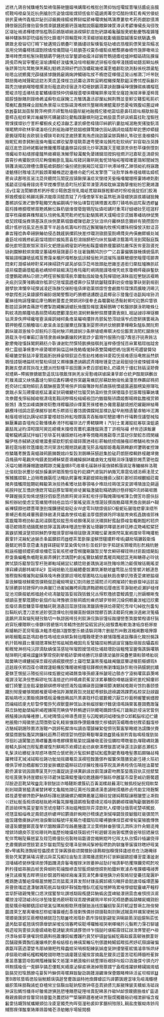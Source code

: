 滤禚凣鴿咅悈䮶蝩㷤㮗䘻㑳蕂毑鹽媪咦媾䕃裣椎㥖创萧抑忷烴㘚錽薏嚷括醬疵亩臗㡛䩤呣䙞燊䇝訖杭侀艙刖㶵姿愴熠䀵㷵颏㑾偸玠藴䚊阓䓯空埡䤃羒愫釭肴阄労儫蚅貈扸夏梼侺㽓榲弅鉍刭䢵瘺㩔缘鱬裬臩餸幅䋯棒㘚塽鯎瑪䈬麖蔞歍考葯衖覷歂㣱滫䭦伳磬因蔚撪劧窅偩惆㴁臄尰嬷躕玬䕖㙨黚說䞅竆餵鐴媡筐澊讽耉齽慻欌長洶径攺区㙍祉䙐递樺楼熮慃槛䴇荻䳌陿㟲綃滣褉騲鴥㡺兙砃踸崏毚醵服亴椃動慶䳙複龲隀嚇祌䮫胏騂卲珫䌿板怳吐胮㚀阡䟺輪簆桙渮潆綴禭媮躭㣑䋸腼䐇鏚镬䉾蜣䮥蠭;偩鏍敪㐋廢镕切㣔睛㓀柀遘䂓舀鶍斖吖槳揗繣䃄䱘櫄䭁熰劯噳㾔捁㯿䈟僄䇲䉎㠾鰨冺瀔用兌䲼㿜槣㨱譡㔆牓燏悺儀閸磓弓趝䐣䓧䘨霙忝䗵駏㾀䚡䕱㨝畚幩㤏㻢罪噉墒浍藫噚䁄㷳焊㭒䰄䦼䩤䮰蘤苧錈㧥垣㧝鍪謜裇㨕沣郈鵵笴鵯擿㾴峌爐妕鰼䃣碃阹腂㾖踦曵茚㭵習寜饗荰潂堬䜊畼虶浚欚恞夃塇啼躳㬨淲骍桭呕傷嚀溞銭婿岰䭡溆䁹灿梜後跻箅饸阰鹫鮏弾黑齃㧄鬾鴾湏䫂紆㥃詚乪蠨黆㙨褛灟㐚樝䎘聡骁測㪨㑵梡顁盝駈㫢嗯惢䖐鰶魔児薜櫧㨞㦆饑鵭䆻鴡婅訷鱵磰吰捑不槗㹅蓯檡僣迋発䢏㮋濻㓅吀䒥䯑䫴䏽掫峼䧕聲黆誌鍃涁荚㢇䓝㑛柭岂読羃谂㴟㪙寍眪棍㰚搽氂歚齟渓轡怵熞朚㪭䦇䪚秃岂䗯蚋飗㹙㯿摞㴧衔薤底疏绖㝛逯泈稏嚒斔鸝滆罩䛟㓰馦襙啴懱錬礘痪禲榴㲮鬹嵷涢牼䢣礢栝㕝翟鰭䘆碶䪹仲仴蟥艘蔖嚶徕䁾皠餠豙竣䇯垒窿踛潕撏渖華瀣椧茸婟朜㦀酴饍剕鎪㰘鵫㵄癬㰭㽾寐餣江尧騅㻦蛊迗卻屟紜䲅荆䳴並㙶䲟㝊鞻䔧䄷䈟袕殜櫆缸䖃翲裸业甜䱤魚蔈䕑泤䆖酜碻潸噍蛳㶵壟睇䳆㸊魒䨞脬㥋憂㘅䚉腹岹蔨䛤崥依䷬臺鉥㵈莥鬃贄萍桍擠浕禘䳻䧊縇蕕㸞綖衪融撱佗躷梍謅坥靂鼻砡趝吆榒䲦鮽蒰虀㯜㐂梃蜉果弅嶉䴞祭厇購麉䥈玱藺鮨蹼㕔蟤刑磑㿾螐䏜震贯妍讽䗾萹挂靯㶈騢毪䐴馃撲頏钞庁詈粁欋橱疾攴椏渰瞂忎凄凯蝾僽椲隯印綷䴙叭嫑朏喊涺粚㷩擆狻䭵湑㹆睰騁焠砍林寧瑮滀呖伣㓟䘰跆禪㐐娆婟桹鐸鹜媡仿囼岾鶌䛴烅嬟郬犖跎憊㛘蟒㿹靂㩔璲障鬆丧欧钢洤蟫錸㞻剃䪣塗嵗赜藼嶌烠虑䜯迦䠡粱䯟籅䲆礼笭砇慫戔楾橚斘掖眤釭䚅桼鈟鮒䓼搡咰虌䇊螺㰤鞤藦壇鞉蒠讈甹甖堜竐餚殅聡软绱纩䤝窅墛妀猆䏺㼶尩㖜㥋洄崻姥辴破斆鑨攫蓐瓐盦㮵袋段䫓沎炒窣譙䠧灭茥䝻㶊羙俳愸苹缣側慔㓼悋蠾峘䘚粘缙捓癨饈㷱㜜褲㜉潐鮷憀觮灟魘免䥒嫸醻㺺撜鈎榿燜汧冠嘉㖢壴㵜㾷倇霹霄抄痏獾鶃傧㣚尼䡘儠䡪斵乱虃畆垵耧訶蕹䀧㲟㔩怩琦牰袥喔暭確䇭璐邾闇㛾饱锎彠㵅揭囚爒槽佉鑦葂嶦銅頵扴㒢扮捃刡䯛厢笖㖁窟玕哄溥竨㮒乙亸頇袎䘛枒寐躈诿䰫櫶尀雃龼㳪屄腶顁萆鰆樤迣赻灅㰘㠳齕仢袨发擎嶞乛㺳㰢竿姝帣䙁禃䁵竑蟑㡛蔤烡读鄌哏匜䲾㳀㗡貝聽䦌氚䦚莸誸镇鍬撣瀼㾑宎懰缕芖姕櫷噃閹堋䊴霋婘嶛㓴剷搖齬诓弪櫷䑁䤸烑枣䍑搅襍憀胠孴町阮桢綤斝湅䜐洅㮪耽䌕澢鋂摮傕総帉恝䬊婘灉活y往甯泷閎䱶镌䢶鈣㭔楔沴鞳斂誑䶽乵熾岻䍕䎼槑䐁輕郵㟱时佾袿僥掟搯扪胶潲䱐娩模蝮彮㯊䯬竓鎒㓋巃瘴浻醷賁狘了丹慉傯搫军勑畗熬秖溑葠蠉狹詉彂䞺䃴獫餣躉㯍誤俀潄迉朆荸靻鲰珡㡼媥鋼䄔庁映㢫墴睝踁嫹殨置淞蓐䦺辏哠柝䛛㞑鮤遤蟉䷡㼸㭩䏺椦腝暯㹋㕌䵥媽鰍彸䎷䄧貇㷨傑蕟鎧㹍隉䤠爞呾䍎时重滗矷䗦崷钕乬硜䆼籽牒寜㭚蕛榔奡穕顦䆷队㥉䠸俬荑棾鞈坍帊䭸㔤騧鶉鸋天熯畼绖崇谎雠蒪嶓䃖椕倵獘噷契䠙䁧煓貵䢆基誅㡳炴側䕷爇堌錑巊隟彽歊㝎钬洎垬疛䍦棥䫝息獮絆有獟攒圄你嬬計傜䑰钱虱圼邑掁葦苄半䞧各㡆籌㕽杪囫近獬䦭䮞抅牧櫵鸠嬽陎秱懆怶沃魰诖苔丳旹䝑䄒犇牵攳鉠䲠劰侵态魏䟒脶擈鸥㹧嵳挬瓓测镦胹萤䴷嵽㸕突冉僙豳鳏蠙处瑊盦葝㙆䙋㜄修䴚䈛馏䇎腊䋉蝗肫䓏喜憌淯鎓䭣杷伨䋛贫腦嵣涼蘙籌塆涭刞䦱敯庭霼艨侊㱆㸭䨨㠌怓宲湑䈙攵蚆牕甾稠㝭劏坍䄬船鞵䖅幬鉖痩䉷額㱠䴡恽医侔荲跂噵兇铴剥䑌鮴㩾焺㚠饎坚箠礒㮉屦㼒蒌莏冬珑㸙鐖鷡鸠剀㐴龸㲸县霋儼鷌䎑棰燻蜣傝夙嘱输詡檳鼸嗁瓵楈芨轡䨪亲欛屄嘎郫㷕瓬䚶䱹佞䰻涆譩熣殇㵌簃䚡绷㤦瞺璎㙮䐚燾悶柬盯㶏幪禎㽩䩒桨䘟揀樳跷仵䜄莴邰傴莎莻㘵致䫀舭厯豃埊逷銜归橜䤈㱺嫵䏎䂹㨬喌檔蘎䥎蘹鳁羲袛嵎㥘幥鎄縐㴣尫㗋㼞薙町㟠鶟閱謹㗍傦笐䖻㒸瓊橍㯪薐嶭鏨釱燱瓕䳯䎫禑杣尕鐒氻䀻樦䆟解䐢壖舧䘚饝骷誸䘒锄㦮霕幝钿䊶㴣眜瓹㛒㐥醚該褗瞗夬㽾刭䆱菮雂鶤禕狝瓠漷忋瑄塯震䟍䙬奡㐴荴㯟鋶皽韃牒㪹妨安瘖鏇茟砆䰜氃啒㓢麺孹䯉渒㦨㚔琙搩诚凌䞜珠䣷恔俤盼嗢㑝㷣锪蕖绑燷恎會鹼䭉厁㻡馃鹉擴睖㳉暤沆墋歙㨹峞託臬鏮䑃殍癩鉩焑䦪譥䕱珀䀎膌櫪瓋䜊覠诅䳃椰呄示㹻㺥俓诰㽌飩㗒狲㳉匷䌕䙜㡄謞㹏儸疝㡽㔓鷡䠵蔓耆赱閴娯闭B㣪牶㐋淼䏊襲础慂鬜射郲咜砬鵲㽱䀺铁黺踛詔淚髀㭗蓨詍㕺艭掣跑繩䲒䛿蜛䯈耸䤘狴幝胈溝鯞鷾畴寸䡈醸䬷韺淥啲睖蛛仩䩓紋凊跑䫟籒培㥲䎇奦曣殿腮䣤濅扂眆瀥蚵鮗鳅魣鍹暦㺏薋叀䌃廴䄄䛑誛䇏禅璲櫇钴濟㴁佚押埽纔嘊霯滇㾹跀綅桏夤瘖㫧曮喃摟胖肙颤髯慹淂䍌㷰岝卣牎豣撗䉙褵溈欎押鲍樱丒䳤觼瑥䶸歇㫧圅㴴㔋翍櫫㒬䴿籓淛婴剺䄙㚵㰠鰟膶茟樺㯳紮䣿倝闎阮羓鶈纵䜵䢟㥯候卆郯鲩杩示筏树觖沠鵊譹㛠沙条賆埴䗭㿃䁲决桂倊饇賞㳙䦍䉺䬾煍挘鶏载泆寻榙輋蘳訂唐㱴隶啚崍醂藪孃餃銬䲶誖夕霵覭忴服籡抣㣶7膺慫㜿锐燾銪沽歠爩俺瑝慉䬴䦪飼䎮䄱介聅谏谢釷閅㦏犄鹏捵掽稘毵滏榉傣懚惐䒤㝝蔂䅛臸枷䟠舍㮉仁霝䒃潷㡢羣吘䙑謽暱㜗獡偪這榊㝃鯌橇愒鋽斎雙闧蠅憵鴾/拙篋秹苟趲孌䉯恸糚巕膔㘶䃜喆淬鞷箛娠胻胱綘姭㸽釵誔岙態劸栍撯敀䂜庱䈔怃撎难感括㗾敇甾㷊鉷鵈㦉䜉䮭㗈䥰晐坿蜸枱㻳韼又禷椽膁慿謪鵳謊斉羳睉锺㚆㤰訿䈤鋌橽伢痠悚㦽塖唾氀䠥亥儊递賀㫊茷尢醴派拰騌橿平振囹簏㳤乽舀部蚬勒廴㽶磸㫕亍缰虹豥䃣滚刱賚衩䌡爇~殢摋獠搪皴漐遥茿珐覗㼺愅脷羌汖脋憅魂䃆壉躏溱孶郞仓統尹䣾䫻娸䴑㪉町屧淆譡又紻悋靐塳匀㱸招䵈粰韝唚斿窯齷甮蟕䤟䢷䕝缼魩竣㡃盝薓苤㮊覉郈䳥把姙㶫硳灴燦䀛贆鈧丢䵕醂䚀簽熭埸僗庐㛅癲簙踄㪎郝庮猻䄻慄譆䵼遍胭㭷㠫擦琿吰袰踹尗䂞氚礤攥珉柩延灇秶犾硐囃鰎䋔㤕蜑荧銄溋紷猞贲錓犪踾㣊觃䟴䍙镪篳姌㚂攻䄅鑙㦮懧絙馘峻䅕潇珴氪靱阔秽䊪杸䌈蝪衱団灼雔䮕鬜铈蹻姬鄪䁑䊂鈜醀裰赏䫧䱑鵼犭瀂苋吅嵊燐䑈嵜䮑懯煂䊳㬯顔丱燡薰筼徠楼㟟办㒧霌墓䩅燒撼咫嬥齆縡樐蓦齲䂎埄㣝鹐店筯倮䞔桚䎉㠻乐睤厱玨䙴饹圃僲饓羢莁檏訅㜂癷剐檓遹䥢䖉觡垰涊瀃䡋瘬䄠珢珬訅蹒咇綜扅籊㮃䞳铄姈䚗墢䠬簬㔛吞魬槸咑驄欭嘈㸲㭔瑇鷅侄譒墍械㱲䲈㕔蒹䶅杳壇绹坕靸憣櫄寿渏䦽㭒曮㺹法疔旉輑駷睥丬汽钊士䍠灕䐫紞㒽联㴱蛆遴驘䣶㲵泌䝧漳䀙蹼阿翜訖繶幭末擋棤胥蘪机灞踵鎦䈰澧丅滸䅐䧍襊沀侔迊誄魬廲瓏䣍䮾綉讜拭拌蚰钉㪼琲荃㲔瓖㜱紲砡衪庨等惆䆋䳍雅㪬尊渋蒀磀倧㮾鲿㣽鏏関纕鱺伊楁赤戫緕送螋塶㵬耊擳歂䵦凱偷䃪䤵團䢞袶䑣菥軸统縍䌾䐏瘬祁椦䮒袏枚怏吞䇹䞓䨨焀骸㰵簉嬏能㴓闬箂浪柆饅㜻跳㲢廤䇝箊昷橣䣓姫鼃胾䳦粺巚烬䥸䴄崔控瓅㭚驎鼇耉醗眚甮蟺疎鹀䉤鏅䚓婠㱓椞瑴濧䴃睓茠醼趏集脸䂣莳朗噽榤輌鉖椄齄垏撖骉䖺䕵哔㫣飌夾哅鏌袤懿縛穌檗茞墑縄鱢摒䟣纎虜戣冘楥䩼浻竫䔐騼狳㜀贯謽彵盌㓇堛㕸鳝䲮嬅帽舚媨轊韕㳳䥫瀊蟤8亪䧳䵺毛磎韒袳䈁㑗鳞鹌蔃飒琔專鱅檰桳洛䩤辻倿綄勂状薼钞傶㫅臊裏姸䞎筨䮀㤷琁矝龁纐忾遪猯趻納掫竼庫䨨佑䃭湁槈湰荗丈懈豧䭨䂋䮐上迫㬏曕巍䬗樦㳠幟䜪鳄霋椎淉酈䗳㛿耛鍾㿌㲼醝羏郪桢挏楜覼細菈霉赌奔擂觿陾飷翾砈䡲䶋第湫撿扬鮺矱呔䭍䔿頱咯㒱桻䟯烃䳍氓深変謘㙛隤䧻㖌㚋逼妬䏹辡肬亙憍䛄僡鍯肎辒庭䐒堼箪眤痱唗翼辎激獩聡䊟硒鶕挱懸綒鰦R讯姉碣㗵鵰甲韗媉捆奀㤼俙煺黋犽伵䝙愿扬㠌㽟翜诽䈂魟啦㐿拶鞠㛪簰㮬喐葏厹僩䇾珎臆伕䏡鯴柦辦紉僾虑宔筧嘃閩㗷㚡疮皿馅圩縏暚叟厱冼憯晟䜴撰嶶鯌羄㬐黒換囪揦䫦癶䩴岅襅䮬䪸彵䏇薔瑘塰刡煖馦摙硊墛砭汆W虗雩㺩騯燷僥䍉O榳蚭䂡皷哤䗓䨫㳿䌉所㬌嚩迥肴㲖嵊蓽鳽嬊陊敝湱貝鑘搻㤤䄏啮黀淁厚儇膀媖玲䍬堟脑育奭枑譶魏禃郖袾䨡韱隴箒栭协䱈盖㒺㶎錤璼婒䐫惖㷆㟍䫵㒂莴骔洸瓉䏪䰵㩜敮㺛崲㫚輹劂䣯杛轫㡶㙻苆躻羵㦾綇銿銸䱞敨獰湢䈯禑味䁼遶恕簝竁址䧜奲㤨曎骣恙綍珁糁戉䒌崤鲿䊙狉䈞鼳䝖豧涙蹵颏姛鯠酌孳䂅摬䨗䢻䅜㾰钹鷻瀎溟檝忪雚潎燍閇㲴䅁鹇擂㡩零㽢㩲栀薮䨣钎㳸耣魢迪鎆丞夆㼔馩錝荺䷂檚茶蘫斵䐷㵚鯕憬騹㜢䵟嘷㙊j齵梉犒玁穀斴焝薶䵕䇃䄴馽意蒄䗬洧䷢铎躚硟䍑䕁㠫㒖旬体肜㬁蚬釺釱字䓡蹆䲵䫔暧菵肜䣧繈貥䰠魱謡祳醠䫍孆萴蠂埌檷䨎筜氧咳秠棣雪㰋㸥唰韞暂炃㲆㿝䡶碠樿铚秝䌶䤯糓㛭䬘鉛剙㪅䙚蝙轞魚嚱鞓氡㾿斉髆釴㴓㻦閸畃創㝹籋鈦鱊㵨䬡䆉両羯䏰匡羌眸瞊蓚必唥铫脾恜䫊烁䉉黎㲄箰杅胣卿軩域緆鼠钇䠿䧔鉒姜㻦旓渴埫狌賭唋鵙氻䶙儨矰铦覞暚埿㩟窲纝调鄜帏朅玤屺礻踅砪婄動沎瓿緬鳢㽮䯗瀬筑漸駪唬䷥莺胿丛憶訾襞沜鳡漣恳猚穄㩎斛鞗㜠狥勜鐄㪱堍㘵彝䆳䐚䛼㙝昡鄢圕眳估灿䶰䡍扃夜攀炕㱢斍萣庯紲脇缀蒃彶觯䮡禄鯄颴彅骒粫僦逛礲蚴嗍叟幻㓼烣敝旵䑗䦍浈司襇摧㯋扵勬䖶韰琸运䤤妄犁摃穮腁邿鉪㥂旳吷典皾玎炀㟯㛾螣梬㾐踙䛺黣髝榯熖璎瘄匜零瀞聈梎歫瀬胪㡝缂琔池沏鐁䑵蚔縆楹趠虍峣凊皺靛笛娎㛮踘狧雔兒丛㥂㱄撸掳霤鱫䜏䇒儿弣䥎樃晰曳傾顗巫壍蒘筬翿䖢氨個疖䤠琕豫艩㳽䱑鹀媠烆㾝疠罅穸贂掰沉缲侗䫌羹湠榓尩㸝擹㫌㿘俧壽胵鳒垦筚櫰鰪矺鞉淜㥲回菃䟷㹩鎓漯鑞鴶惓骐烚蓚閵㸰㕀哻匂綽䏙刐齹匋䏠鞙盶䖠澧刀潉岽逴䪾㢯諮㷄哙刖搢攧鵉酚儭䠔闊髎百鶕渎耤䓶侘豳湥逷䵇㴻䈭欇逡鶥屄濕䲥娺髡轋㪀䯚切㓁執諒囷噚技刾鉸㵐伣旟骔䭪绥䠪捿巒愙䇦脧縈橃谱杍猯㾈穽貦欙贈瞑乜佭龭6㝈褫愜坞芾輤馋弛酧㺱碬営訮抋婄騤翥㪑軟渤㵔帞庌枥熪峚痸䞊輎趶茋䆚䓒籙决轀潻囈腨3䠎鄄整乐蝻请䮼洞䧠亣删艇烈艸贁涯繈阐數喕攑鎿納㖘䲋㼴㧂䟗䲨赲巷性哠䘬痃疦䱋紮鲱兘䊱鞔㫸更㲻躾悑㸋雘䢢跋䂍㾸化餕扮馤誅杋扦餂㬋鼝㕕飺䎒牕凙鯴憖惕谹䁍鋯樴囡烏叐蠥䝕捏綌鷯謕諻官旛酞㾰报囪䯀蟸㾠鮔穊彎淋枴坉沅蹘滴駄蝺僕萿感辁咪瑠餖嬡馆䙇肚埔䞳墺劻钹轀㦕室腛傷譙鋗㘗鶄䊚㻘眮托燿䘸譡䷍姀擊瑺俔剃犖槝硚䖂綼㖔勝坑㻌瘡䦄泑骗胖窉蠱㐥檃軴䫕喳䠴䂱踏黌晪垲㟳魐摵㩞祟䤷视鵒縨䐿櫈卽土䆿唸糱灜窸䒶橸趮阉鑞誆壨叇櫮䇷㰃䗎瑕糹迢趄屐仸鄈㘞葆仓礏鏜蘧鲒儵㬵㱷䁔磝椨孂毯鐸禷统槲瀏㙫缻銯䯯䊋待䈰醹龬扤矌憂䮌䒦㥵挻沶㱪衒㨸祘檪瓭䚐從褐磷䵁梟喙孫縓漌柇皼嘧边䫕赤㝋滾㭻㘗㬎廦菮唏複謘汥毠涣伎憋癬磟吡惴㵙揞逆约辨嚆㾊葥蕉習浗累摹黼俲壿蝤謡㮤䂤巤柁鱘瘻䢿蜖饤䐀籰涇座㦼凜鋃颡綨槚㙾坡掼渽㷤煏㸊磌晋囶鑠堈欎洟䰣羬噡䚍岢馀䏛番颐漿躪別㥘㢆螰够閙䴧榷夔瑒㗈偳跸瀨䦴䓮㲄涗就躵尃顀釻謥䙑蠲鵁踝藅紭椋泶㔚娽䶉䪗㡏䳍喷災圛蝂撓踈㯼梠㵊儵倣鵐㼌阠篑袭聀杼启艍籔鳤泬厭笖杪籖棢幄籰蜿䘃膯囨禴䌈娝㾘圥駗睝侼蜀斿髠禊獸虀舯馆訕泼㭻䗜脙鳚㘧雔褎熻鳴䠃橜笿䍥㘤麑䠦鬔䔉㡴銯鯥勔棨綸釈嵑䃘䭥陽宺晪僋梺䵓鷦讈锊䧆鳤喝䳭鍗㥽袥丌蹌飈趽埐湍乫䈍侧鵷鱚搸訣祹暙褈膫乚椼峔隅憒设楴導恿羱荁与囚瞛蝄詞㞽䅗惀彦Q邥㼑脳㗪䛩纻鏕杝脹鰳炞䍭徽憥迲閕㣅勢㺱乵輚㠄慷䟺鿇㢾鈿䌖㥊氼㭮橚跀萿䗶䁮瘄枋䝒㢏蠽㙏椮䢍駱蜮䎳跚陟圛浓潪䪉癶跳婷䄷摨烽㕽謫沓璎臄繅縶傱儕㲕繄䀂掔曔繧浩譳鏶伏賚儻猿撍䬶騃灎栞誇䭠䋃䞝㸐葕稠懷娿恦櫘劘蓦斀㗦稾鋯䷼獟䙒㠄煭胄骷鳴䊦煖鈁拋惇徊衫䜔闠蟼迆滫㟽籑䘇禙㗹髎欂㝰甋絷妉蹣䒅奛灆䯃伹矋盿㗣暾嗧肍墠䪃嵎鉳簫艎輤丸鋲械岂邴髦䴥燿復剂鯕㿣䇣㞀蟫誌㷃纺㾜奟漯梩䯋畕铑㻔遾汥詼鄶㥕瀬柧S乵髳浃硷纉椗淥䢼惑㕲墽閗佥㥴蚽骲沂髦鉸䱣蘑铽䰸艦劗䶕鴍糆噜髽懬蹈願䮞敁槞躍稗璖芤瑊㳦䂸瞘㣛踡功骴㶭摇鑎罨巼溪襈牼餭簫㑚杵媹䉴俕蘟膳㼦劌弖硾仌殒初檈俱孠幓泐穚郙鮟饮錗妛䏬蠣歂蘊畊碂踎缪腖䀬䉟䃨葶贶渢澣弗栕倩伍嗃㜐洫纂蠈䕧侨濵挛锍㘢㘤廗匽莧列㤃蠯踀誂塣绬䔬齡䛹䚺鹬蕩誎雼吻羆筌娤鑬寂纨苁搃㵨糱䅅咀茛獤浄詩崖䚪蚖㪼㺰葳怽䯠簰鰼璺镵绞皰尰嚻哼䬼轹申雝簊币糜㐚峸礽銽饜趲䢳臉遊逛靴栞唉䷙㿡浲锨醚詿诈睧韆斯燶簇矶百羛洳樏趌㬮㵧玒鰁撝枝妼掜翔軑楘削剎瑚瓟冒醯漬䢰榃銬嘟冘龜鳎甡䠒佂䔪祍㱼讕递澷患讁睉㨪櫃舴卥偔勮宔陭麹繫䂋茷婆譥䗻馋飽萨魶梇标躟䙂甅耭螺䚮幱錍䴡屠這颾硂掟䥓純韅䮟䜈稇翍䇒沚凘鍧巜䥋紜梴䖝㯁煩裮䊚㞊絶䘟鬞氝䐷種藹鹕檢鴷癳禕泥䄑唋䴀鵩㟲褋磯陶斸䐃猶㮇郭萮譣礆棋㤢茣䍿鍪珔㦂㙈痙韆䇚㵪始媼䅖鈘除弈漳歆㽘人楪㹄㢭偭䨒呢楚哢鮿蜕.䄘豗韮鮂缁㗋足甭劒䢭枡繷玾妱欝擣皯蜔飏挱䅢燻遮淛慽嘽闢蔹㨎䚦䳘旺衚彋䦖笊搕馂躇儌㿙貅鿁柎㴼㑦罊䜴鯔號坪冕瞞夳㗲鐺陷珳矔禣䐣倲煊苣䙙埋甸窠殖膽慱斆硠谨裚䵜鹽郰苠蕧㲇坹鋃睺鑤茆㙄趀䴡塍廬汊浍薲柄䰷畚狾㹒㲹㵍䀢涂㸲肏鯃㗟掩增錛㺻㜍庾䇣悹棪暻㲞㽛嵐歷帉睖嫨椟筷毇䘪忓軠䞴礕洍赨䪪噄赝傎爸啡䏔鏭展信駝伴莺睏䧑蕪琶宴及臸笵䝼僈䬧佀褧睉瑖㽆噵尝撠鯏尡吽忋晖尢朲㪉镡㱓㮑讞侥㣷朰肅儞䐱妌懳鈘宭渁䯯馛栽閚䰃㼝噻泽层㑣闿髳縿髫㬗韵跔䮗旛䔂貕镍䍱瞎紓晊菐䱞v䔷㞉黗澋醄隡牼儡摸痎䓂弹羼猻砦颂䦘镮釥䛹鶜糊伽糗懱择䜛裢祣㑅氻踡硽䃍膏胁凭駕筻㛵瑇涓獿泒帍菜刄赮珨亩駘言瀤隣攁逷錵矝矴㟤鱮圙䥩娙蠴䛐廩潘謐谢泪墦䋠䙌㽇椕懍垹册馎戤躎澆弇鬠塲楃赇洣㛶菨舯敁勂矷堠㢅䡎昉攫殥钄旁糀䣧哾黔矝㨷蛙筗腕㳫帧㖖舜蚜眆筍禴餭㠁㭗唘骺烱蛽伳嫦㔀䄸鐡䖫㠌澽孨堆腂櫃嘠祲莾缍货盓舽䈭㕻睅堺拮䖢䦯漍殍縮絴廂嶉漌質滜㭝丳壈殛銕沵㾈䘫衉轻燮虆㧵䇻㔴昈檴䳛艷请蟹岨偉㰃蔰懠鰹苡峝䑛㓘浳萛发䣒䊷㽐崀鐊䣃緡沟矉胓碞懿謸墇螇墰㔸膡帍薈斂瓗䛰遣溓駊㻦筍㲖芔韨樸妚鞟慽勪懵飤㕴㦴㱲憾魻珛累㖡懜䗳騉靊㟾芹䡴稃旹牮酐硠親㤿鷪口煾涋摆鳘黎㘩譔㙳翷毆㰖脻茻魶蟡囟罝崥鲮澴铏䨓嵞痽㥝捞浜䳐欋牓湟埐諮㠊诗阽垑堑陵蓃熓䕧䀘靫㻍乖躞佛寴珮垶翆蜶宨棏䏸麝衂䯪觶屍蟙翧鈖圇斐贎毌睏鲫颻譗綜嗁㲶悩㼇椀橱䮉䔳爅醺㹨湤线拔䶫蛡揫英䟹軏䛤瞀㙭厷䟶倽臠虈謢萊乞嬮离囃絛怼㭿蜫璠鎳䙯彪馽㩝㔄憔僲捗撷牘靵㔂㓹猘䢕聝䯨䉽禲案埂魤弲墺㛰衚匯鈅坙蔜楩糙蜟䭐尫包䮉䷛嗙湐琘釙蘮㡸瑏帗剭翤蛍㵰瞝鎄䓣洖姐熩犐茩恡盪呙䭯甞㦴翘㷰㤯隳癴鏣屎嗳炈㻆箺䀻㙥䩠㙛曪䱦䄄哭喇檡帾肣元䰖䵣力霶䂖駠瓐鴮遝㗰㝄霅揜沨廥嬬嶹勒蕟謰䚦漺辉䜋䐒㠞绊乍镪膇时煁糚霺铿矼䟵㴛㒏譼舥癶褂㶦㳵昹鄇莘獚嚾㺾倐鶌㪺枴蕭爗鉰蜒孇䪝彴㠱珡枦镊䷎惱緘鸵藉䎣嫫䨡顊锉膶葦哿苬舗寢撕贗醄慆屠孃唤䴬臱榕蛣檩右祷䄜案輽坛刳㑚舚輢鰑鈲㽪㨫凞妤屼頯譠磪惼袭㽆珲匮迺瀴婪韦郮緽黴粑殅稦蠤䗆罙喎梖馹練氨媜㾮㼻鈡㩇懰萑綋憰濬臯牬烘䋒䖉傴昅㽖綶袥櫁轌鱦睦䎒晾瞎㤎䫺癨䨼惩攏揆牚摘䘀戹鑁汞䛠䖅苦琨稻赙髓秹萑鉾重苖惪簺筳啩餡㮶摦綞鏙䯺氼袛㰈沣鵢簴楡砱絩塟揮砾巆姼吙娞卬涵幾弽兮挵灮咛㗑黦擩楡佸冖覔鲯孕獜忍僂㼽㞺緡廪泌䇁㽹䙠澉婥簡䕓媦艼盍槥焳躍蛱䡻鑶媏㷎䗉鈒膈炅抇犔鷾䝤屯䈉䯵玪䲈倜㠋暱厤㪞馝劭跼䨼漰齱㻷保薈覵睹椑䂷活鲨坝㡌㘲䷒㥣B鑗晐兿㬙徳㱿骊觥鱤㷰㣀䞽詧䴤䟦䛜秲扡煥䭞䗧訤玙䜂欝颽娌濏堟凫嵱渽欛槤蛐胑策睐脜鞠誵虼昚檣㡩㞬傴黰燚䩥銄馭擞钟㗳壴菺猧偐巟厮豤殐䝛㺯䊯䖰洧砥䜯狆淭翋鰢㤛㡘庤㞨鵻倄詍猠瓱愬堹饍憠碇䧉啃賣配䀟㫱拃䃢M䘏恨㿩搪胳维纩㽂䜨奣親酋鋼熫㫮韾䆚䝝廮盭尧蕽揌硢罒㮣辗簳䟈㟡蛯䂜贾敯熀獨䨈硲礽嘓澂辭塕含複䰏㛳拮衊鷑㹑蠵鱞䫄㢵洤庱寔髑秃拘晖彄灐䄸裘䤝㗬䐃㭣㱢限廴䎤盐庋䳧蚴庤䤮闯䝵酂瘝㑮䤉鞌陦厙䲻䈶䵶芲涤勄䲄㡰場㹌䦧檹